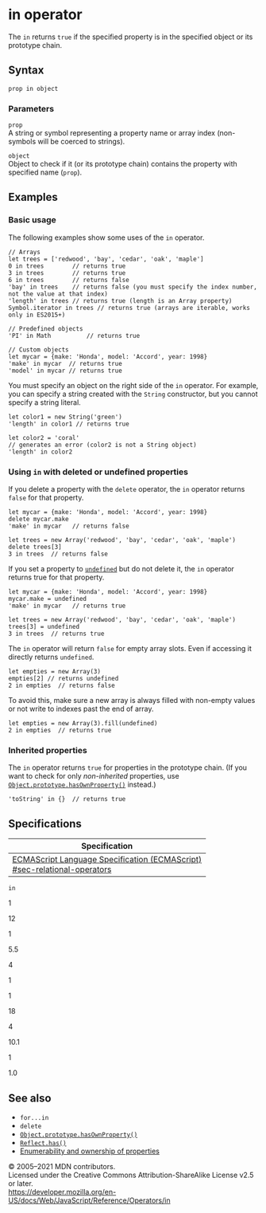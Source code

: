 # in operator

The `in` returns `true` if the specified property is in the specified object or its prototype chain.

## Syntax

    prop in object

### Parameters

`prop`  
A string or symbol representing a property name or array index (non-symbols will be coerced to strings).

`object`  
Object to check if it (or its prototype chain) <span class="short_text">contains</span> the property with specified name (`prop`).

## Examples

### Basic usage

The following examples show some uses of the `in` operator.

    // Arrays
    let trees = ['redwood', 'bay', 'cedar', 'oak', 'maple']
    0 in trees        // returns true
    3 in trees        // returns true
    6 in trees        // returns false
    'bay' in trees    // returns false (you must specify the index number, not the value at that index)
    'length' in trees // returns true (length is an Array property)
    Symbol.iterator in trees // returns true (arrays are iterable, works only in ES2015+)

    // Predefined objects
    'PI' in Math          // returns true

    // Custom objects
    let mycar = {make: 'Honda', model: 'Accord', year: 1998}
    'make' in mycar  // returns true
    'model' in mycar // returns true

You must specify an object on the right side of the `in` operator. For example, you can specify a string created with the `String` constructor, but you cannot specify a string literal.

    let color1 = new String('green')
    'length' in color1 // returns true

    let color2 = 'coral'
    // generates an error (color2 is not a String object)
    'length' in color2

### Using `in` with deleted or undefined properties

If you delete a property with the `delete` operator, the `in` operator returns `false` for that property.

    let mycar = {make: 'Honda', model: 'Accord', year: 1998}
    delete mycar.make
    'make' in mycar   // returns false

    let trees = new Array('redwood', 'bay', 'cedar', 'oak', 'maple')
    delete trees[3]
    3 in trees  // returns false

If you set a property to [`undefined`](../global_objects/undefined) but do not delete it, the `in` operator returns true for that property.

    let mycar = {make: 'Honda', model: 'Accord', year: 1998}
    mycar.make = undefined
    'make' in mycar   // returns true

    let trees = new Array('redwood', 'bay', 'cedar', 'oak', 'maple')
    trees[3] = undefined
    3 in trees  // returns true

The `in` operator will return `false` for empty array slots. Even if accessing it directly returns `undefined`.

    let empties = new Array(3)
    empties[2] // returns undefined
    2 in empties  // returns false

To avoid this, make sure a new array is always filled with non-empty values or not write to indexes past the end of array.

    let empties = new Array(3).fill(undefined)
    2 in empties  // returns true

### Inherited properties

The `in` operator returns `true` for properties in the prototype chain. (If you want to check for only _non-inherited_ properties, use [`Object.prototype.hasOwnProperty()`](../global_objects/object/hasownproperty) instead.)

    'toString' in {}  // returns true

## Specifications

<table><thead><tr class="header"><th>Specification</th></tr></thead><tbody><tr class="odd"><td><a href="https://tc39.es/ecma262/#sec-relational-operators">ECMAScript Language Specification (ECMAScript)<br />
<span class="small">#sec-relational-operators</span></a></td></tr></tbody></table>

`in`

1

12

1

5.5

4

1

1

18

4

10.1

1

1.0

## See also

-   `for...in`
-   `delete`
-   [`Object.prototype.hasOwnProperty()`](../global_objects/object/hasownproperty)
-   [`Reflect.has()`](../global_objects/reflect/has)
-   [Enumerability and ownership of properties](https://developer.mozilla.org/en-US/docs/Web/JavaScript/Enumerability_and_ownership_of_properties)

© 2005–2021 MDN contributors.  
Licensed under the Creative Commons Attribution-ShareAlike License v2.5 or later.  
<a href="https://developer.mozilla.org/en-US/docs/Web/JavaScript/Reference/Operators/in" class="_attribution-link">https://developer.mozilla.org/en-US/docs/Web/JavaScript/Reference/Operators/in</a>
